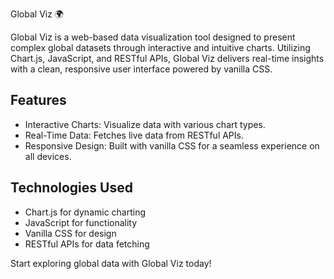
 Global Viz 🌍

Global Viz is a web-based data visualization tool designed to present complex global datasets through interactive and intuitive charts. Utilizing Chart.js, JavaScript, and RESTful APIs, Global Viz delivers real-time insights with a clean, responsive user interface powered by vanilla CSS.

## Features
- Interactive Charts: Visualize data with various chart types.
- Real-Time Data: Fetches live data from RESTful APIs.
- Responsive Design: Built with vanilla CSS for a seamless experience on all devices.

## Technologies Used
- Chart.js for dynamic charting
- JavaScript for functionality
- Vanilla CSS for design
- RESTful APIs for data fetching

Start exploring global data with Global Viz today!



